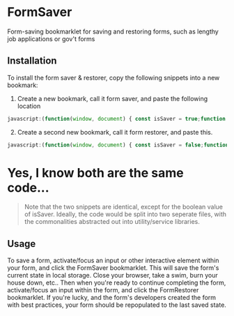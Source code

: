 # FormSaver
Form-saving bookmarklet for saving and restoring forms, such as lengthy job applications or gov't forms

## Installation

To install the form saver & restorer, copy the following snippets into a new bookmark:

1. Create a new bookmark, call it form saver, and paste the following location
```js
javascript:(function(window, document) { const isSaver = true;function formSerialize(form) { const data = new FormData(form); return new URLSearchParams(data).toString(); } function formDeserialize(form, data) { const entries = (new URLSearchParams(data)).entries(); for(const [key, val] of entries) { const input = form.elements[key]; switch(input.type) { case 'checkbox': input.checked = !!val; break; default: input.value= val;break; } } }function getFormIndex(form) { return [...document.forms].findIndex(f => f === form); } function getActiveForm() { const formIndex = getFormIndex(document.activeElement.form); return formIndex > -1 ? document.forms[formIndex] : null; } function getFormStorageKey(form) { return `document.forms[${getFormIndex(form)}]`; }function persistStoredFormData(form) { const serialized = formSerialize(form); const key = getFormStorageKey(form); window.localStorage.setItem(key, serialized); } function populateFormDataFromStorage(form) { const key = getFormStorageKey(form); const data = window.localStorage.getItem(key); if (!data) return alert(`No form data stored for this page`); formDeserialize(form, data); }(function() { const form = getActiveForm(); if (!form) return alert('Your focus must be within a form.'); if (isSaver)persistStoredFormData(form); else populateFormDataFromStorage(form); })()})(window, document)
```
2. Create a second new bookmark, call it form restorer, and paste this. 

```js
javascript:(function(window, document) { const isSaver = false;function formSerialize(form) { const data = new FormData(form); return new URLSearchParams(data).toString(); } function formDeserialize(form, data) { const entries = (new URLSearchParams(data)).entries(); for(const [key, val] of entries) { const input = form.elements[key]; switch(input.type) { case 'checkbox': input.checked = !!val; break; default: input.value= val;break; } } }function getFormIndex(form) { return [...document.forms].findIndex(f => f === form); } function getActiveForm() { const formIndex = getFormIndex(document.activeElement.form); return formIndex > -1 ? document.forms[formIndex] : null; } function getFormStorageKey(form) { return `document.forms[${getFormIndex(form)}]`; }function persistStoredFormData(form) { const serialized = formSerialize(form); const key = getFormStorageKey(form); window.localStorage.setItem(key, serialized); } function populateFormDataFromStorage(form) { const key = getFormStorageKey(form); const data = window.localStorage.getItem(key); if (!data) return alert(`No form data stored for this page`); formDeserialize(form, data); }(function() { const form = getActiveForm(); if (!form) return alert('Your focus must be within a form.'); if (isSaver)persistStoredFormData(form); else populateFormDataFromStorage(form); })()})(window, document)
```
# Yes, I know both are the same code...

> Note that the two snippets are identical, except for the boolean value of isSaver. Ideally, the code would be split into two seperate files, with the commonalities abstracted out into utility/service libraries.
 
## Usage

To save a form, activate/focus an input or other interactive element within your form, and click the FormSaver bookmarklet. This will save the form's current state in local storage. Close your browser, take a swim, burn your house down, etc.. Then when you're ready to continue completing the form, activate/focus an input within the form, and click the FormRestorer bookmarklet. If you're lucky, and the form's developers created the form with best practices, your form should be repopulated to the last saved state.


